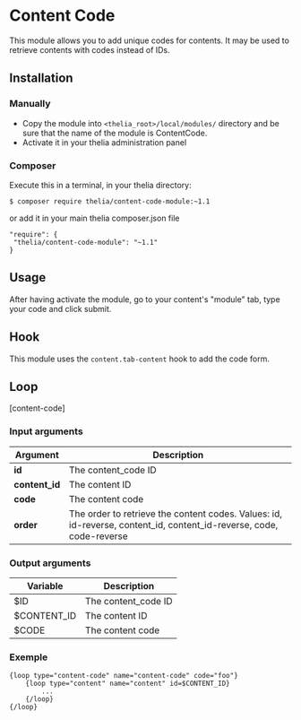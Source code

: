 # Content Code

This module allows you to add unique codes for contents. It may be used to retrieve contents with codes instead of IDs.

## Installation

### Manually

* Copy the module into ```<thelia_root>/local/modules/``` directory and be sure that the name of the module is ContentCode.
* Activate it in your thelia administration panel

### Composer

Execute this in a terminal, in your thelia directory:

```
$ composer require thelia/content-code-module:~1.1
```

or add it in your main thelia composer.json file

```
"require": {
 "thelia/content-code-module": "~1.1"
}
```

## Usage

After having activate the module, go to your content's "module" tab, type your code and click submit.

## Hook

This module uses the ```content.tab-content``` hook to add the code form.


## Loop

[content-code]

### Input arguments

|Argument |Description |
|---      |--- |
|**id** | The content_code ID |
|**content_id** | The content ID |
|**code** | The content code |
|**order** | The order to retrieve the content codes. Values: id, id-reverse, content_id, content_id-reverse, code, code-reverse |

### Output arguments

|Variable   |Description |
|---        |--- |
|$ID    | The content_code ID|
|$CONTENT_ID  | The content ID |
|$CODE  | The content code |

### Exemple

```smarty
{loop type="content-code" name="content-code" code="foo"}
    {loop type="content" name="content" id=$CONTENT_ID}
        ...
    {/loop}
{/loop}
```
